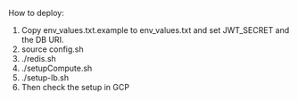 How to deploy:

1. Copy env_values.txt.example to env_values.txt and set JWT_SECRET and the DB URI.
2. source config.sh
3. ./redis.sh
4. ./setupCompute.sh
5. ./setup-lb.sh
6. Then check the setup in GCP
